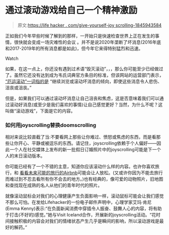 # 通过滚动游戏给自己一个精神激励

> 原文:[https://life hacker . com/give-yourself-joy scrolling-1845943584](https://lifehacker.com/give-yourself-a-mental-boost-with-some-joyscrolling-1845943584)

正如我们今年早些时候了解到的那样，一开始只是快速检查世界上正在发生的事情，很快就会变成一场灾难性的会议 。并不是说2020年垄断了坏消息(2016年底和2017-2019年的所有消息都是如此)，但今年它来得特别猛烈和迅速。

Watch

如果，在这一点上，你还没有遇到过术语“毁灭滚动”，，，那么你可能至少已经做过了。虽然它还没有达到成为韦氏词典官方条目的标准，但该网站的运营部门表示， [“厄运滚动”一词指的是](https://www.merriam-webster.com/words-at-play/doomsurfing-doomscrolling-words-were-watching) “继续浏览或滚动坏消息的倾向，即使这些消息令人悲伤、沮丧或沮丧。”

但是，如果我们可以通过滚动坏消息让自己沮丧和焦虑，这是否意味着我们可以通过滚动好消息(或至少是我们喜欢的事情)让自己感觉更好？当然，为什么不呢？这叫做“滚动游戏”，下面是它的内容。

### 如何用joyscrolling替换doomscrolling

相对来说比较直截了当:不要看网上那些让你难过、愤怒或焦虑的东西，而是看那些让你开心、平静或被逗乐的东西。请记住，joyscrolling依赖于个人偏好——因此一个人在社交媒体上发布的新一批假日订婚照片中的joyscrolling可能是下一个人的末日滚动版本。

你可能已经有了一个不错的主意，知道你应该滚动什么样的内容。也许你喜欢旅行，和 [看看未来可能的旅行的Airbnb](https://lifehacker.com/browse-airbnb-when-youre-tempted-to-stress-shop-1835283168)可能会让人放松。(又或许你因为不能去旅行而难过到不忍去看所有你不会去的地方。)也有经典的，像可爱的动物照片，旧地图和查找现在成熟的名人从他们的青年时代的照片。

就像滚动鼠标会对我们的心理健康产生负面影响一样，滚动鼠标可能会让我们感觉不那么可怕。在发给Lifehacker的一份电子邮件声明中，心理学家艾玛·肯尼(Emma Kenny)表示:“在负面新闻消费中穿插令人振奋、鼓舞人心的内容，将有助于打击(不好的)感觉。”她与Visit Iceland合作，开展新的joyscrolling活动。“花时间接触积极的内容会对我们的情绪状态产生几乎是瞬间的影响，所以滚动游戏是最好的解药。”
